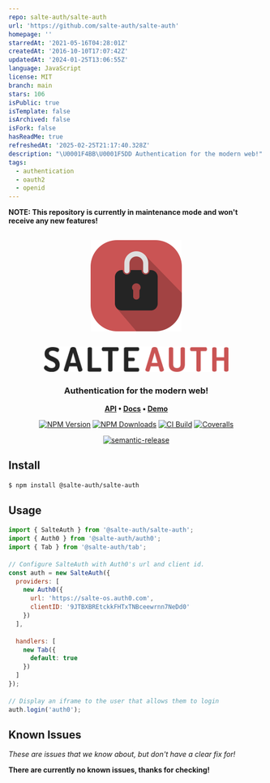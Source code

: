 ```yaml
---
repo: salte-auth/salte-auth
url: 'https://github.com/salte-auth/salte-auth'
homepage: ''
starredAt: '2021-05-16T04:28:01Z'
createdAt: '2016-10-10T17:07:42Z'
updatedAt: '2024-01-25T13:06:55Z'
language: JavaScript
license: MIT
branch: main
stars: 106
isPublic: true
isTemplate: false
isArchived: false
isFork: false
hasReadMe: true
refreshedAt: '2025-02-25T21:17:40.328Z'
description: "\U0001F4BB\U0001F5DD Authentication for the modern web!"
tags:
  - authentication
  - oauth2
  - openid
---
```


**NOTE: This repository is currently in maintenance mode and won't receive any new features!**

<h2 align="center">
  <div>
    <a href="https://github.com/salte-auth/logos">
      <img height="180px" src="https://raw.githubusercontent.com/salte-auth/logos/main/images/logo.svg?sanitize=true">
      <br>
      <br>
      <img height="50px" src="https://raw.githubusercontent.com/salte-auth/logos/main/images/%40salte-auth/salte-auth.svg?sanitize=true">
    </a>
  </div>
</h2>

<h3 align="center">
  Authentication for the modern web!
</h3>

<p align="center">
	<strong>
		<a href="https://salte-auth.github.io">API</a>
		•
		<a href="https://salte-auth.gitbook.io">Docs</a>
		•
		<a href="https://salte-auth-demo.glitch.me">Demo</a>
	</strong>
</p>

<div align="center">

  [![NPM Version][npm-version-image]][npm-url]
  [![NPM Downloads][npm-downloads-image]][npm-url]
  [![CI Build][github-actions-image]][github-actions-url]
  [![Coveralls][coveralls-image]][coveralls-url]

  [![semantic-release][semantic-release-image]][semantic-release-url]
  
</div>

## Install

```sh
$ npm install @salte-auth/salte-auth
```

## Usage

```js
import { SalteAuth } from '@salte-auth/salte-auth';
import { Auth0 } from '@salte-auth/auth0';
import { Tab } from '@salte-auth/tab';

// Configure SalteAuth with Auth0's url and client id.
const auth = new SalteAuth({
  providers: [
    new Auth0({
      url: 'https://salte-os.auth0.com',
      clientID: '9JTBXBREtckkFHTxTNBceewrnn7NeDd0'
    })
  ],

  handlers: [
    new Tab({
      default: true
    })
  ]
});

// Display an iframe to the user that allows them to login
auth.login('auth0');
```

## Known Issues

_These are issues that we know about, but don't have a clear fix for!_

**There are currently no known issues, thanks for checking!**

[npm-version-image]: https://img.shields.io/npm/v/@salte-auth/salte-auth.svg?style=flat
[npm-downloads-image]: https://img.shields.io/npm/dm/@salte-auth/salte-auth.svg?style=flat
[npm-url]: https://npmjs.org/package/@salte-auth/salte-auth

[github-actions-image]: https://github.com/salte-auth/salte-auth/actions/workflows/ci.yml/badge.svg?branch=main
[github-actions-url]: https://github.com/salte-auth/salte-auth/actions/workflows/ci.yml

[coveralls-image]: https://img.shields.io/coveralls/salte-auth/salte-auth.svg
[coveralls-url]: https://coveralls.io/github/salte-auth/salte-auth?branch=main

[semantic-release-url]: https://github.com/semantic-release/semantic-release
[semantic-release-image]: https://img.shields.io/badge/%20%20%F0%9F%93%A6%F0%9F%9A%80-semantic--release-e10079.svg
